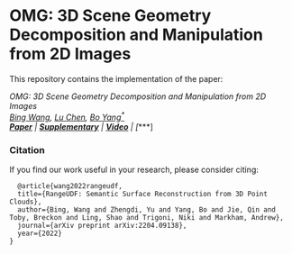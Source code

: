 # OMG: 3D Scene Geometry Decomposition and Manipulation from 2D Images


This repository contains the implementation of the paper:

*OMG: 3D Scene Geometry Decomposition and Manipulation from 2D Images <br>
[Bing Wang](https://www.cs.ox.ac.uk/people/bing.wang/), [Lu Chen](https://chenlu-china.github.io/), [Bo Yang<sup>*</sup>](https://yang7879.github.io/)<br>
[**Paper**]() | [**Supplementary**]() | [**Video**]() | [****]



### Citation
If you find our work useful in your research, please consider citing:

      @article{wang2022rangeudf,
      title={RangeUDF: Semantic Surface Reconstruction from 3D Point Clouds},
      author={Bing, Wang and Zhengdi, Yu and Yang, Bo and Jie, Qin and Toby, Breckon and Ling, Shao and Trigoni, Niki and Markham, Andrew},
      journal={arXiv preprint arXiv:2204.09138},
      year={2022}
    }
